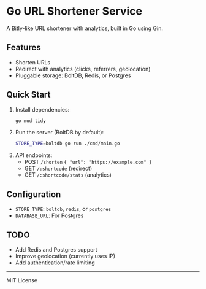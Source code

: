 # Go URL Shortener Service

A Bitly-like URL shortener with analytics, built in Go using Gin.

## Features
- Shorten URLs
- Redirect with analytics (clicks, referrers, geolocation)
- Pluggable storage: BoltDB, Redis, or Postgres

## Quick Start

1. Install dependencies:
   ```bash
   go mod tidy
   ```
2. Run the server (BoltDB by default):
   ```bash
   STORE_TYPE=boltdb go run ./cmd/main.go
   ```
3. API endpoints:
   - POST `/shorten` `{ "url": "https://example.com" }`
   - GET `/:shortcode` (redirect)
   - GET `/:shortcode/stats` (analytics)

## Configuration
- `STORE_TYPE`: `boltdb`, `redis`, or `postgres`
- `DATABASE_URL`: For Postgres

## TODO
- Add Redis and Postgres support
- Improve geolocation (currently uses IP)
- Add authentication/rate limiting

---
MIT License
